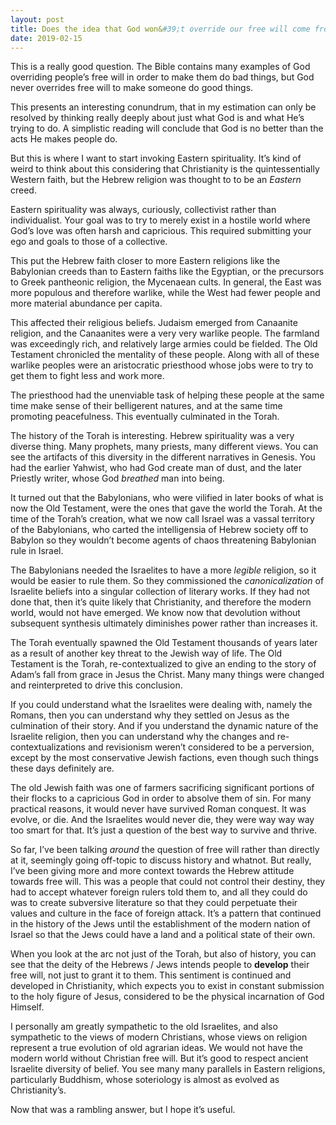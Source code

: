 ```yaml
---
layout: post
title: Does the idea that God won&#39;t override our free will come from the Bible, or is it inferred from God&#39;s &quot;hiddenness&quot;?
date: 2019-02-15
---
```


<p>This is a really good question. The Bible contains many examples of God overriding people’s free will in order to make them do bad things, but God never overrides free will to make someone do good things.</p><p>This presents an interesting conundrum, that in my estimation can only be resolved by thinking really deeply about just what God is and what He’s trying to do. A simplistic reading will conclude that God is no better than the acts He makes people do.</p><p>But this is where I want to start invoking Eastern spirituality. It’s kind of weird to think about this considering that Christianity is the quintessentially Western faith, but the Hebrew religion was thought to to be an <i>Eastern</i> creed.</p><p>Eastern spirituality was always, curiously, collectivist rather than individualist. Your goal was to try to merely exist in a hostile world where God’s love was often harsh and capricious. This required submitting your ego and goals to those of a collective.</p><p>This put the Hebrew faith closer to more Eastern religions like the Babylonian creeds than to Eastern faiths like the Egyptian, or the precursors to Greek pantheonic religion, the Mycenaean cults. In general, the East was more populous and therefore warlike, while the West had fewer people and more material abundance per capita.</p><p>This affected their religious beliefs. Judaism emerged from Canaanite religion, and the Canaanites were a very very warlike people. The farmland was exceedingly rich, and relatively large armies could be fielded. The Old Testament chronicled the mentality of these people. Along with all of these warlike peoples were an aristocratic priesthood whose jobs were to try to get them to fight less and work more.</p><p>The priesthood had the unenviable task of helping these people at the same time make sense of their belligerent natures, and at the same time promoting peacefulness. This eventually culminated in the Torah.</p><p>The history of the Torah is interesting. Hebrew spirituality was a very diverse thing. Many prophets, many priests, many different views. You can see the artifacts of this diversity in the different narratives in Genesis. You had the earlier Yahwist, who had God create man of dust, and the later Priestly writer, whose God <i>breathed</i> man into being.</p><p>It turned out that the Babylonians, who were vilified in later books of what is now the Old Testament, were the ones that gave the world the Torah. At the time of the Torah’s creation, what we now call Israel was a vassal territory of the Babylonians, who carted the intelligensia of Hebrew society off to Babylon so they wouldn’t become agents of chaos threatening Babylonian rule in Israel.</p><p>The Babylonians needed the Israelites to have a more <i>legible</i> religion, so it would be easier to rule them. So they commissioned the <i>canonicalization</i> of Israelite beliefs into a singular collection of literary works. If they had not done that, then it’s quite likely that Christianity, and therefore the modern world, would not have emerged. We know now that devolution without subsequent synthesis ultimately diminishes power rather than increases it.</p><p>The Torah eventually spawned the Old Testament thousands of years later as a result of another key threat to the Jewish way of life. The Old Testament is the Torah, re-contextualized to give an ending to the story of Adam’s fall from grace in Jesus the Christ. Many many things were changed and reinterpreted to drive this conclusion.</p><p>If you could understand what the Israelites were dealing with, namely the Romans, then you can understand why they settled on Jesus as the culmination of their story. And if you understand the dynamic nature of the Israelite religion, then you can understand why the changes and re-contextualizations and revisionism weren’t considered to be a perversion, except by the most conservative Jewish factions, even though such things these days definitely are.</p><p>The old Jewish faith was one of farmers sacrificing significant portions of their flocks to a capricious God in order to absolve them of sin. For many practical reasons, it would never have survived Roman conquest. It was evolve, or die. And the Israelites would never die, they were way way way too smart for that. It’s just a question of the best way to survive and thrive.</p><p>So far, I’ve been talking <i>around</i> the question of free will rather than directly at it, seemingly going off-topic to discuss history and whatnot. But really, I’ve been giving more and more context towards the Hebrew attitude towards free will. This was a people that could not control their destiny, they had to accept whatever foreign rulers told them to, and all they could do was to create subversive literature so that they could perpetuate their values and culture in the face of foreign attack. It’s a pattern that continued in the history of the Jews until the establishment of the modern nation of Israel so that the Jews could have a land and a political state of their own.</p><p>When you look at the arc not just of the Torah, but also of history, you can see that the deity of the Hebrews / Jews intends people to <b>develop</b> their free will, not just to grant it to them. This sentiment is continued and developed in Christianity, which expects you to exist in constant submission to the holy figure of Jesus, considered to be the physical incarnation of God Himself.</p><p>I personally am greatly sympathetic to the old Israelites, and also sympathetic to the views of modern Christians, whose views on religion represent a true evolution of old agrarian ideas. We would not have the modern world without Christian free will. But it’s good to respect ancient Israelite diversity of belief. You see many many parallels in Eastern religions, particularly Buddhism, whose soteriology is almost as evolved as Christianity’s.</p><p>Now that was a rambling answer, but I hope it’s useful.</p>
